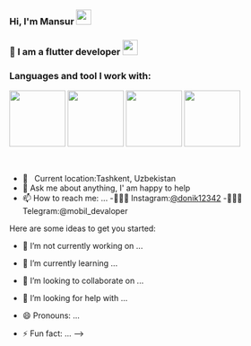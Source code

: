 ### Hi, I'm Mansur <img src="https://media4.giphy.com/media/w1OBpBd7kJqHrJnJ13/giphy.gif?cid=ecf05e47da1egjhkjh36r02vhdb44wucgahzdkzgw3bcm30r&rid=giphy.gif&ct=s" width="27px">

### 👤 I am a flutter developer <img src="https://media4.giphy.com/media/gdYlLuOeY13P8rzgK0/giphy.gif?cid=ecf05e47l7j6158dv3xxfnuxh1eh3nr61r8dwxfz7uhfrc9c&rid=giphy.gif&ct=s" width="27px">

### Languages and tool I work with:

 <code><img src="https://blog.expertsoftwareteam.com/wp-content/uploads/2019/01/flutter12.png" width="100px"></code>
 <code><img src="https://w7.pngwing.com/pngs/649/174/png-transparent-dart-google-developers-flutter-android-darts-text-logo-web-application.png" width="100px"></code>
 <code><img src="https://w7.pngwing.com/pngs/595/79/png-transparent-dart-programming-language-flutter-object-oriented-programming-flutter-logo-class-fauna-bird.png" width="100px"></code>
 <code><img src="https://encrypted-tbn0.gstatic.com/images?q=tbn:ANd9GcSVEFNxAWY98cQBVjR7G1JcXfj0pISIsk06kA&usqp=CAU" width="100px"></code>
 
<br />

- 📍 &nbsp; Current location:Tashkent, Uzbekistan
- 💬 Ask me about anything, I' am happy to help
- 📫 How to reach me: ...
  -👨🏻‍💻 Instagram:[@donik12342](https://instagram.com/donik12342)
  -👨🏻‍💻 Telegram:@mobil_devaloper
 
Here are some ideas to get you started:

- 🔭 I’m not currently working on ...
- 🌱 I’m currently learning ... 
- 👯 I’m looking to collaborate on ...
- 🤔 I’m looking for help with ...


- 😄 Pronouns: ...
- ⚡ Fun fact: ...
-->
